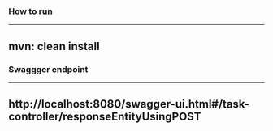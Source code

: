 ### How to run 
---
mvn: clean install
---
### Swaggger endpoint
---
http://localhost:8080/swagger-ui.html#/task-controller/responseEntityUsingPOST
---